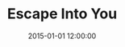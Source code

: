 ---
layout: work
title: Escape Into You
date: 2015-01-01 12:00:00
category: lightworks
imageURL: /images/lightworks/escape-into-you.jpg
thumbnailURL: /images/lightworks/escape-into-you-thumbnail.jpg
medium: Automotive paints, clear cast acrylic, clear coat, custom board and flexi ply, LEDs, 24v power supply, electrical cable, 240v plug, micro controller
dimensions: 1618mm Ø x 63mm D
price: $ 19,500
sold: false
---